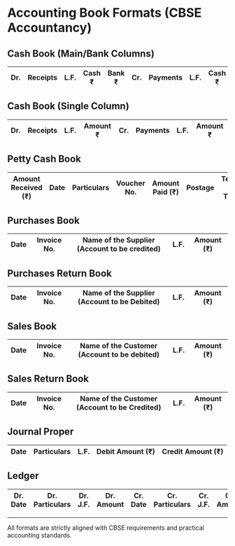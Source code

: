 # Accounting Book Formats (CBSE Accountancy)

## Cash Book (Main/Bank Columns)
| Dr. | Receipts | L.F. | Cash ₹ | Bank ₹ | Cr. | Payments | L.F. | Cash ₹ | Bank ₹ |
|-----|----------|------|--------|--------|-----|----------|------|--------|--------|

## Cash Book (Single Column)
| Dr. | Receipts | L.F. | Amount ₹ | Cr. | Payments | L.F. | Amount ₹ |
|-----|----------|------|----------|-----|----------|------|----------|

## Petty Cash Book
| Amount Received (₹) | Date | Particulars | Voucher No. | Amount Paid (₹) | Postage | Telephone & Telegram | Conveyance | Stationery | Misc. |
|--------------------|------|-------------|-------------|-----------------|---------|---------------------|------------|-----------|-------|

## Purchases Book
| Date | Invoice No. | Name of the Supplier (Account to be credited) | L.F. | Amount (₹) |
|------|-------------|----------------------------------------------|------|------------|

## Purchases Return Book
| Date | Invoice No. | Name of the Supplier (Account to be Debited) | L.F. | Amount (₹) |
|------|-------------|---------------------------------------------|------|------------|

## Sales Book
| Date | Invoice No. | Name of the Customer (Account to be debited) | L.F. | Amount (₹) |
|------|-------------|---------------------------------------------|------|------------|

## Sales Return Book
| Date | Invoice No. | Name of the Customer (Account to be Credited) | L.F. | Amount (₹) |
|------|-------------|----------------------------------------------|------|------------|

## Journal Proper
| Date | Particulars | L.F. | Debit Amount (₹) | Credit Amount (₹) |
|------|-------------|------|------------------|-------------------|

## Ledger
| Dr. Date | Dr. Particulars | Dr. J.F. | Dr. Amount | Cr. Date | Cr. Particulars | Cr. J.F. | Cr. Amount |
|----------|-----------------|----------|------------|----------|-----------------|----------|------------|

---
All formats are strictly aligned with CBSE requirements and practical accounting standards.
